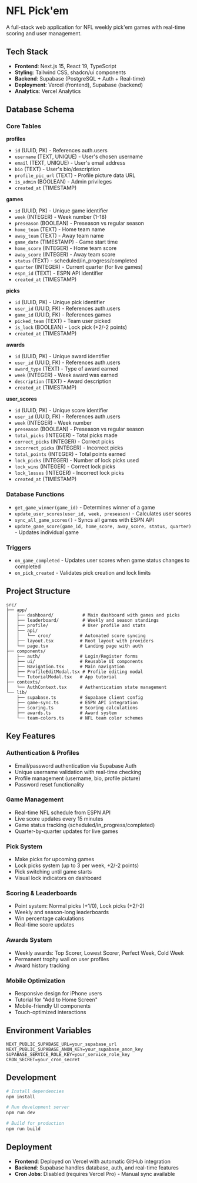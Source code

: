 # NFL Pick'em

A full-stack web application for NFL weekly pick'em games with real-time scoring and user management.

## Tech Stack

- **Frontend**: Next.js 15, React 19, TypeScript
- **Styling**: Tailwind CSS, shadcn/ui components
- **Backend**: Supabase (PostgreSQL + Auth + Real-time)
- **Deployment**: Vercel (frontend), Supabase (backend)
- **Analytics**: Vercel Analytics

## Database Schema

### Core Tables

**profiles**

- `id` (UUID, PK) - References auth.users
- `username` (TEXT, UNIQUE) - User's chosen username
- `email` (TEXT, UNIQUE) - User's email address
- `bio` (TEXT) - User's bio/description
- `profile_pic_url` (TEXT) - Profile picture data URL
- `is_admin` (BOOLEAN) - Admin privileges
- `created_at` (TIMESTAMP)

**games**

- `id` (UUID, PK) - Unique game identifier
- `week` (INTEGER) - Week number (1-18)
- `preseason` (BOOLEAN) - Preseason vs regular season
- `home_team` (TEXT) - Home team name
- `away_team` (TEXT) - Away team name
- `game_date` (TIMESTAMP) - Game start time
- `home_score` (INTEGER) - Home team score
- `away_score` (INTEGER) - Away team score
- `status` (TEXT) - scheduled/in_progress/completed
- `quarter` (INTEGER) - Current quarter (for live games)
- `espn_id` (TEXT) - ESPN API identifier
- `created_at` (TIMESTAMP)

**picks**

- `id` (UUID, PK) - Unique pick identifier
- `user_id` (UUID, FK) - References auth.users
- `game_id` (UUID, FK) - References games
- `picked_team` (TEXT) - Team user picked
- `is_lock` (BOOLEAN) - Lock pick (+2/-2 points)
- `created_at` (TIMESTAMP)

**awards**

- `id` (UUID, PK) - Unique award identifier
- `user_id` (UUID, FK) - References auth.users
- `award_type` (TEXT) - Type of award earned
- `week` (INTEGER) - Week award was earned
- `description` (TEXT) - Award description
- `created_at` (TIMESTAMP)

**user_scores**

- `id` (UUID, PK) - Unique score identifier
- `user_id` (UUID, FK) - References auth.users
- `week` (INTEGER) - Week number
- `preseason` (BOOLEAN) - Preseason vs regular season
- `total_picks` (INTEGER) - Total picks made
- `correct_picks` (INTEGER) - Correct picks
- `incorrect_picks` (INTEGER) - Incorrect picks
- `total_points` (INTEGER) - Total points earned
- `lock_picks` (INTEGER) - Number of lock picks used
- `lock_wins` (INTEGER) - Correct lock picks
- `lock_losses` (INTEGER) - Incorrect lock picks
- `created_at` (TIMESTAMP)

### Database Functions

- `get_game_winner(game_id)` - Determines winner of a game
- `update_user_scores(user_id, week, preseason)` - Calculates user scores
- `sync_all_game_scores()` - Syncs all games with ESPN API
- `update_game_score(game_id, home_score, away_score, status, quarter)` - Updates individual game

### Triggers

- `on_game_completed` - Updates user scores when game status changes to completed
- `on_pick_created` - Validates pick creation and lock limits

## Project Structure

```
src/
├── app/
│   ├── dashboard/           # Main dashboard with games and picks
│   ├── leaderboard/         # Weekly and season standings
│   ├── profile/             # User profile and stats
│   ├── api/
│   │   └── cron/           # Automated score syncing
│   ├── layout.tsx          # Root layout with providers
│   └── page.tsx            # Landing page with auth
├── components/
│   ├── auth/               # Login/Register forms
│   ├── ui/                 # Reusable UI components
│   ├── Navigation.tsx      # Main navigation
│   ├── ProfileEditModal.tsx # Profile editing modal
│   └── TutorialModal.tsx   # App tutorial
├── contexts/
│   └── AuthContext.tsx     # Authentication state management
└── lib/
    ├── supabase.ts         # Supabase client config
    ├── game-sync.ts        # ESPN API integration
    ├── scoring.ts          # Scoring calculations
    ├── awards.ts           # Award system
    └── team-colors.ts      # NFL team color schemes
```

## Key Features

### Authentication & Profiles

- Email/password authentication via Supabase Auth
- Unique username validation with real-time checking
- Profile management (username, bio, profile picture)
- Password reset functionality

### Game Management

- Real-time NFL schedule from ESPN API
- Live score updates every 15 minutes
- Game status tracking (scheduled/in_progress/completed)
- Quarter-by-quarter updates for live games

### Pick System

- Make picks for upcoming games
- Lock picks system (up to 3 per week, +2/-2 points)
- Pick switching until game starts
- Visual lock indicators on dashboard

### Scoring & Leaderboards

- Point system: Normal picks (+1/0), Lock picks (+2/-2)
- Weekly and season-long leaderboards
- Win percentage calculations
- Real-time score updates

### Awards System

- Weekly awards: Top Scorer, Lowest Scorer, Perfect Week, Cold Week
- Permanent trophy wall on user profiles
- Award history tracking

### Mobile Optimization

- Responsive design for iPhone users
- Tutorial for "Add to Home Screen"
- Mobile-friendly UI components
- Touch-optimized interactions

## Environment Variables

```env
NEXT_PUBLIC_SUPABASE_URL=your_supabase_url
NEXT_PUBLIC_SUPABASE_ANON_KEY=your_supabase_anon_key
SUPABASE_SERVICE_ROLE_KEY=your_service_role_key
CRON_SECRET=your_cron_secret
```

## Development

```bash
# Install dependencies
npm install

# Run development server
npm run dev

# Build for production
npm run build
```

## Deployment

- **Frontend**: Deployed on Vercel with automatic GitHub integration
- **Backend**: Supabase handles database, auth, and real-time features
- **Cron Jobs**: Disabled (requires Vercel Pro) - Manual sync available
